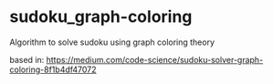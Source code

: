 # sudoku_graph-coloring
Algorithm to solve sudoku using graph coloring theory

based in: https://medium.com/code-science/sudoku-solver-graph-coloring-8f1b4df47072
